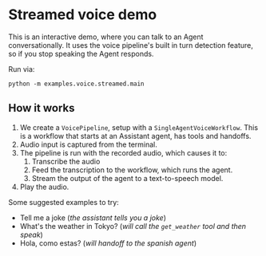 # Streamed voice demo

This is an interactive demo, where you can talk to an Agent conversationally. It uses the voice pipeline's built in turn detection feature, so if you stop speaking the Agent responds.

Run via:

```
python -m examples.voice.streamed.main
```

## How it works

1. We create a `VoicePipeline`, setup with a `SingleAgentVoiceWorkflow`. This is a workflow that starts at an Assistant agent, has tools and handoffs.
2. Audio input is captured from the terminal.
3. The pipeline is run with the recorded audio, which causes it to:
    1. Transcribe the audio
    2. Feed the transcription to the workflow, which runs the agent.
    3. Stream the output of the agent to a text-to-speech model.
4. Play the audio.

Some suggested examples to try:

-   Tell me a joke (_the assistant tells you a joke_)
-   What's the weather in Tokyo? (_will call the `get_weather` tool and then speak_)
-   Hola, como estas? (_will handoff to the spanish agent_)
